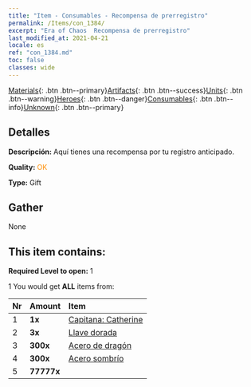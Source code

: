 ```yaml
---
title: "Item - Consumables - Recompensa de prerregistro"
permalink: /Items/con_1384/
excerpt: "Era of Chaos  Recompensa de prerregistro"
last_modified_at: 2021-04-21
locale: es
ref: "con_1384.md"
toc: false
classes: wide
---
```

 [Materials](/es/Items/){: .btn .btn--primary}[Artifacts](/es/Items/Artifacts/){: .btn .btn--success}[Units](/es/Items/Units/){: .btn .btn--warning}[Heroes](/es/Items/Heroes/){: .btn .btn--danger}[Consumables](/es/Items/Consumables/){: .btn .btn--info}[Unknown](/es/Items/Unknown/){: .btn .btn--primary}

## Detalles
 **Descripción:** Aquí tienes una recompensa por tu registro anticipado.

 **Quality:** <span style="color: #FF8C00">OK</span>

 **Type:** Gift

## Gather

  None

## This item contains:

 **Required Level to open:** 1

 1 You would get **ALL** items  from:

  | Nr | Amount |     Item    |
  |:---|:-------|:------------|
  | 1 |  **1x** | [Capitana: Catherine](/es/Items/con_1029/) |  | 
  | 2 |  **3x** | [Llave dorada](/es/Items/con_783/) |  | 
  | 3 |  **300x** | [Acero de dragón](/es/Items/con_880/) |  | 
  | 4 |  **300x** | [Acero sombrío](/es/Items/con_881/) |  | 
  | 5 |  **77777x** | <i class="fas fa-coins"/> |  | 
